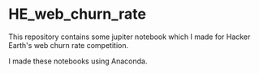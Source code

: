 # HE_web_churn_rate
This repository contains some jupiter notebook which I made for Hacker Earth's web churn rate competition.

I made these notebooks using Anaconda.

